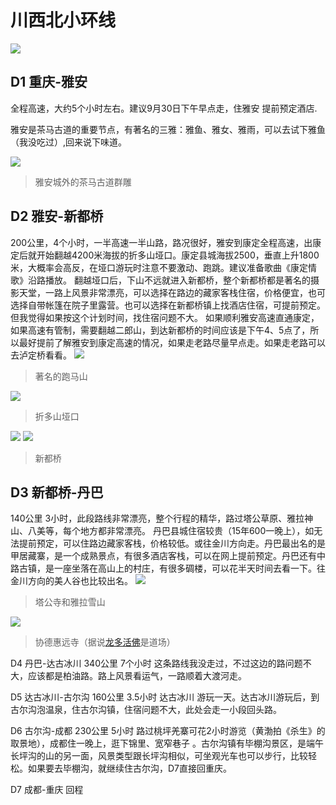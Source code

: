 # 川西北小环线
 ![](img/1568645187717.jpg)

## D1 重庆-雅安 
全程高速，大约5个小时左右。建议9月30日下午早点走，住雅安 提前预定酒店.

雅安是茶马古道的重要节点，有著名的三雅：雅鱼、雅女、雅雨，可以去试下雅鱼（我没吃过）,回来说下味道。

![](img/ya.jpg)
> 雅安城外的茶马古道群雕

## D2 雅安-新都桥 
200公里，4个小时，一半高速一半山路，路况很好，雅安到康定全程高速，出康定后就开始翻越4200米海拔的折多山垭口。康定县城海拔2500，垂直上升1800米，大概率会高反，在垭口游玩时注意不要激动、跑跳。建议准备歌曲《康定情歌》沿路播放。
翻越垭口后，下山不远就进入新都桥，整个新都桥都是著名的摄影天堂，一路上风景非常漂亮，可以选择在路边的藏家客栈住宿，价格便宜，也可选择自带帐篷在院子里露营。也可以选择在新都桥镇上找酒店住宿，可提前预定。但我觉得如果按这个计划时间，找住宿问题不大。
如果顺利雅安高速直通康定，如果高速有管制，需要翻越二郎山，到达新都桥的时间应该是下午4、5点了，所以最好提前了解雅安到康定高速的情况，如果走老路尽量早点走。如果走老路可以去泸定桥看看。
![](img/zds2.jpg)
> 著名的跑马山

![](img/zds.jpg)
> 折多山垭口

![](img/xdq1.jpg)
![](img/xdj2.jpg)
> 新都桥

## D3 新都桥-丹巴  
140公里 3小时，此段路线非常漂亮，整个行程的精华，路过塔公草原、雅拉神山、八美等，每个地方都非常漂亮。
丹巴县城住宿较贵（15年600一晚上），如无法提前预定，可以住路边藏家客栈，价格较低。或往金川方向走。丹巴最出名的是甲居藏寨，是一个成熟景点，有很多酒店客栈，可以在网上提前预定。丹巴还有中路古镇，是一座坐落在高山上的村庄，有很多碉楼，可以花半天时间去看一下。往金川方向的美人谷也比较出名。
![](img/tg.jpeg)
> 塔公寺和雅拉雪山

![](img/bm.jpeg)
> 协德惠远寺（据说[龙多活佛](http://www.baike.com/wiki/%E9%BE%99%E5%A4%9A%E6%B4%BB%E4%BD%9B)是道场）

D4 丹巴-达古冰川 340公里 7个小时  这条路线我没走过，不过这边的路问题不大，应该都是柏油路。路上风景看运气，一路顺着大渡河走。

D5 达古冰川-古尔沟 160公里 3.5小时 达古冰川 游玩一天。达古冰川游玩后，到古尔沟泡温泉，住古尔沟镇，住宿问题不大，此处会走一小段回头路。

D6 古尔沟-成都 230公里 5小时 路过桃坪羌寨可花2小时游览（黄渤拍《杀生》的取景地），成都住一晚上，逛下锦里、宽窄巷子 。古尔沟镇有毕棚沟景区，是端午长坪沟的山的另一面，风景类型跟长坪沟相似，可坐观光车也可以步行，比较轻松。如果要去毕棚沟，就继续住古尔沟，D7直接回重庆。

D7 成都-重庆 回程